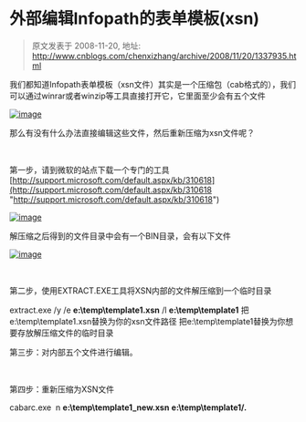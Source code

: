 # 外部编辑Infopath的表单模板(xsn) 
> 原文发表于 2008-11-20, 地址: http://www.cnblogs.com/chenxizhang/archive/2008/11/20/1337935.html 


我们都知道Infopath表单模板（xsn文件）其实是一个压缩包（cab格式的），我们可以通过winrar或者winzip等工具直接打开它，它里面至少会有五个文件

 [![image](http://www.cnblogs.com/images/cnblogs_com/chenxizhang/WindowsLiveWriter/Infopathxsn_120B8/image_thumb_1.png)](http://www.cnblogs.com/images/cnblogs_com/chenxizhang/WindowsLiveWriter/Infopathxsn_120B8/image_4.png) 

 那么有没有什么办法直接编辑这些文件，然后重新压缩为xsn文件呢？

  

 第一步，请到微软的站点下载一个专门的工具 [http://support.microsoft.com/default.aspx/kb/310618](http://support.microsoft.com/default.aspx/kb/310618 "http://support.microsoft.com/default.aspx/kb/310618")

 [![image](http://www.cnblogs.com/images/cnblogs_com/chenxizhang/WindowsLiveWriter/Infopathxsn_120B8/image_thumb_2.png)](http://www.cnblogs.com/images/cnblogs_com/chenxizhang/WindowsLiveWriter/Infopathxsn_120B8/image_6.png) 

 解压缩之后得到的文件目录中会有一个BIN目录，会有以下文件

 [![image](http://www.cnblogs.com/images/cnblogs_com/chenxizhang/WindowsLiveWriter/Infopathxsn_120B8/image_thumb_3.png)](http://www.cnblogs.com/images/cnblogs_com/chenxizhang/WindowsLiveWriter/Infopathxsn_120B8/image_8.png) 

  

 第二步，使用EXTRACT.EXE工具将XSN内部的文件解压缩到一个临时目录 

 extract.exe /y /e **e:\temp\template1.xsn** /l **e:\temp\template1** 把e:\temp\template1.xsn替换为你的xsn文件路径 把e:\temp\template1替换为你想要存放解压缩文件的临时目录  

 第三步：对内部五个文件进行编辑。

  

 第四步：重新压缩为XSN文件

 cabarc.exe  n **e:\temp\template1\_new.xsn** **e:\temp\template1/*.***








